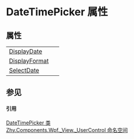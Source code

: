 # DateTimePicker 属性




## 属性
<table>
<tr>
<td><a href="P_Zhy_Components_Wpf__View__UserControl_DateTimePicker_DisplayDate">DisplayDate</a></td>
<td> </td></tr>
<tr>
<td><a href="P_Zhy_Components_Wpf__View__UserControl_DateTimePicker_DisplayFormat">DisplayFormat</a></td>
<td> </td></tr>
<tr>
<td><a href="P_Zhy_Components_Wpf__View__UserControl_DateTimePicker_SelectDate">SelectDate</a></td>
<td> </td></tr>
</table>

## 参见


#### 引用
<a href="T_Zhy_Components_Wpf__View__UserControl_DateTimePicker">DateTimePicker 类</a>  
<a href="N_Zhy_Components_Wpf__View__UserControl">Zhy.Components.Wpf._View._UserControl 命名空间</a>  
